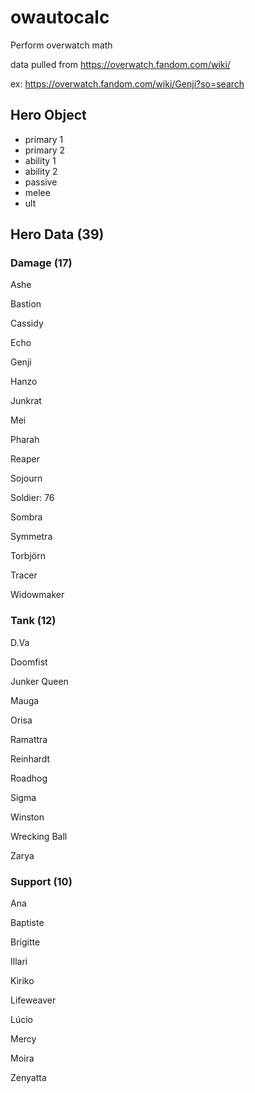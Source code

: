 # owautocalc
Perform overwatch math

data pulled from https://overwatch.fandom.com/wiki/

ex: https://overwatch.fandom.com/wiki/Genji?so=search

## Hero Object

- primary 1
- primary 2
- ability 1
- ability 2
- passive
- melee
- ult

## Hero Data (39)

### Damage (17)

Ashe

Bastion

Cassidy

Echo

Genji

Hanzo

Junkrat

Mei

Pharah

Reaper

Sojourn

Soldier: 76

Sombra

Symmetra

Torbjörn

Tracer

Widowmaker


### Tank (12)

D.Va

Doomfist

Junker Queen

Mauga

Orisa

Ramattra

Reinhardt

Roadhog

Sigma

Winston

Wrecking Ball

Zarya


### Support (10)

Ana

Baptiste

Brigitte

Illari

Kiriko

Lifeweaver

Lúcio

Mercy

Moira

Zenyatta





